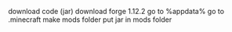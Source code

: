 download code (jar)
download forge 1.12.2
go to %appdata%
go to .minecraft
make mods folder
put jar in mods folder
